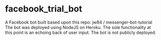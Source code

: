 # facebook_trial_bot
A Facebook bot built based upon this repo: jw84 / messenger-bot-tutorial
The bot was deployed using NodeJS on Heroku. 
The sole functionality at this point is an echoing back of user input.
The bot is not publicly deployed.




